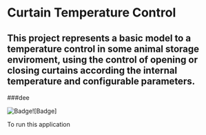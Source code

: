 # Curtain Temperature Control
## This project represents a basic model to a temperature control in some animal storage enviroment, using the control of opening or closing curtains according the internal temperature and configurable parameters.

###dee

![Badge](https://img.shields.io/static/v1?label=language&message=python&color=green&style=for-the-badge&logo=PYTHON)![Badge]

To run this application

